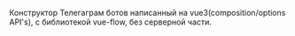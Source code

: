 Конструктор Телегаграм ботов написанный на vue3(composition/options API's), с библиотекой vue-flow, без серверной части. 
